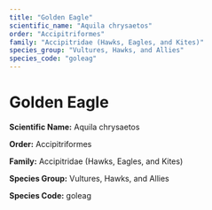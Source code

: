 ```yaml
---
title: "Golden Eagle"
scientific_name: "Aquila chrysaetos"
order: "Accipitriformes"
family: "Accipitridae (Hawks, Eagles, and Kites)"
species_group: "Vultures, Hawks, and Allies"
species_code: "goleag"
---
```


# Golden Eagle

**Scientific Name:** Aquila chrysaetos

**Order:** Accipitriformes

**Family:** Accipitridae (Hawks, Eagles, and Kites)

**Species Group:** Vultures, Hawks, and Allies

**Species Code:** goleag
